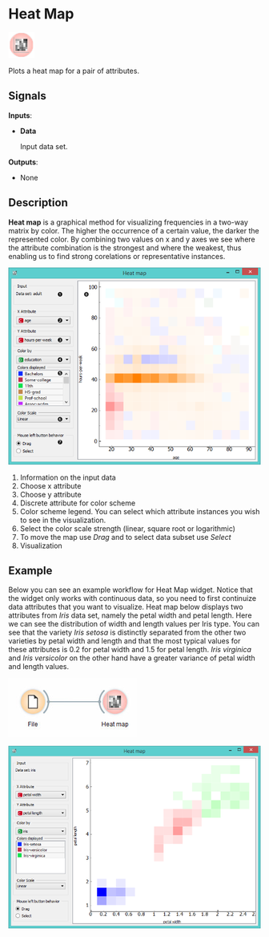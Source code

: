 Heat Map
=============

![image](icons/heat-map.png)

Plots a heat map for a pair of attributes.

Signals
-------

**Inputs**:

- **Data**

  Input data set.

**Outputs**:

- None

Description
-----------

**Heat map** is a graphical method for visualizing frequencies in
a two-way matrix by color. The higher the occurrence of a certain value,
the darker the represented color. By combining two values on x and y axes we see where the attribute
combination is the strongest and where the weakest, thus enabling us to find strong corelations
or representative instances.

![image](images/heat-map2-stamped.png)

1. Information on the input data
2. Choose x attribute
3. Choose y attribute
4. Discrete attribute for color scheme
5. Color scheme legend. You can select which attribute instances you wish to see in the visualization.
6. Select the color scale strength (linear, square root or logarithmic)
7. To move the map use *Drag* and to select data subset use *Select*
8. Visualization

Example
-------

Below you can see an example workflow for Heat Map widget. Notice that the widget only works with continuous
data, so you need to first continuize data attributes that you want to visualize. Heat map below displays two
attributes from *Iris* data set, namely the petal width and petal length. Here we can see the distribution of width and 
length values per Iris type. You can see that the variety *Iris setosa* is distinctly separated from the other two varieties 
by petal width and length and that the most typical values for these attributes is 0.2 for petal width and 1.5 for petal 
length. *Iris virginica* and *Iris versicolor* on the other hand have a greater variance of petal width and length values.

![image](images/heat-map-workflow.png)

![image](images/heat-map.png)
